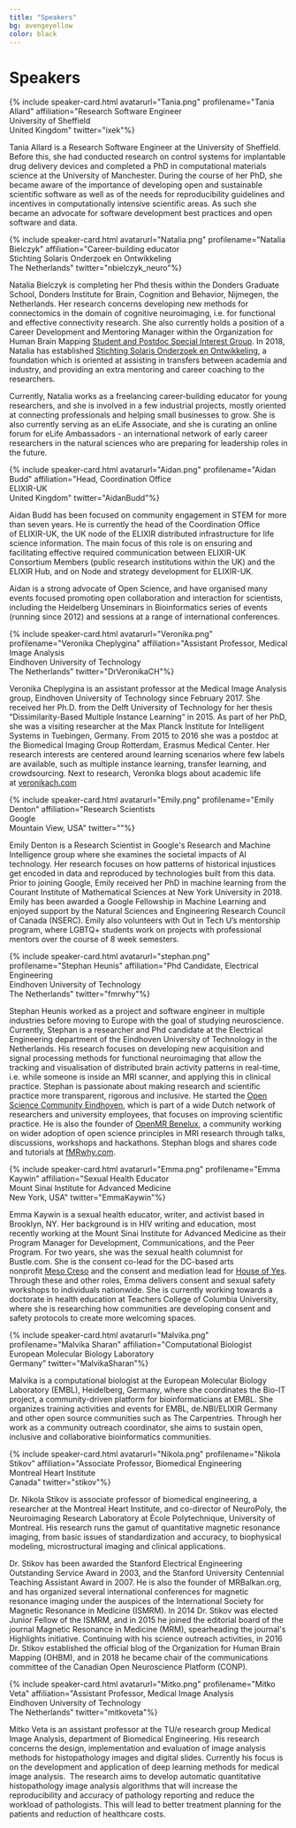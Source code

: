 ```yaml
---
title: "Speakers"
bg: avengeyellow
color: black
---
```


<a id="speakers"></a>

# Speakers

<a name="Tania"></a>

{% include speaker-card.html avatarurl="Tania.png" profilename="Tania Allard" affiliation="Research Software Engineer<br>University of Sheffield<br>United Kingdom" twitter="ixek"%}

Tania Allard is a Research Software Engineer at the University of Sheffield. Before this, she had conducted research on control systems for implantable drug delivery devices and completed a PhD in computational materials science at the University of Manchester. During the course of her PhD, she became aware of the importance of developing open and sustainable scientific software as well as of the needs for reproducibility guidelines and incentives in computationally intensive scientific areas. As such she became an advocate for software development best practices and open software and data.

<a name="Natalia"></a>

{% include speaker-card.html avatarurl="Natalia.png" profilename="Natalia Bielczyk" affiliation="Career-building educator<br>Stichting Solaris Onderzoek en Ontwikkeling<br>The Netherlands" twitter="nbielczyk_neuro"%}

Natalia Bielczyk is completing her Phd thesis within the Donders Graduate School, Donders Institute for Brain, Cognition and Behavior, Nijmegen, the Netherlands. Her research concerns developing new methods for connectomics in the domain of cognitive neuroimaging, i.e. for functional and effective connectivity research. She also currently holds a position of a Career Development and Mentoring Manager within the Organization for Human Brain Mapping [Student and Postdoc Special Interest Group](https://www.ohbmtrainees.com). In 2018, Natalia has established [Stichting Solaris Onderzoek en Ontwikkeling](https://stichting-solaris.github.io/), a foundation which is oriented at assisting in transfers between academia and industry, and providing an extra mentoring and career coaching to the researchers. 

Currently, Natalia works as a freelancing career-building educator for young researchers, and she is involved in a few industrial projects, mostly oriented at connecting professionals and helping small businesses to grow. She is also currently serving as an eLife Associate, and she is curating an online forum for eLife Ambassadors - an international network of early career researchers in the natural sciences who are preparing for leadership roles in the future. 

<a name="Aidan"></a>

{% include speaker-card.html avatarurl="Aidan.png" profilename="Aidan Budd" affiliation="Head, Coordination Office<br>ELIXIR-UK<br>United Kingdom" twitter="AidanBudd"%}

Aidan Budd has been focused on community engagement in STEM for more than seven years. He is currently the head of the Coordination Office of ELIXIR-UK, the UK node of the ELIXIR distributed infrastructure for life science information. The main focus of this role is on ensuring and facilitating effective required communication between ELIXIR-UK Consortium Members (public research institutions within the UK) and the ELIXIR Hub, and on Node and strategy development for ELIXIR-UK.

Aidan is a strong advocate of Open Science, and have organised many events focused promoting open collaboration and interaction for scientists, including the Heidelberg Unseminars in Bioinformatics series of events (running since 2012) and sessions at a range of international conferences. 

<a name="Veronika"></a>

{% include speaker-card.html avatarurl="Veronika.png" profilename="Veronika Cheplygina" affiliation="Assistant Professor, Medical Image Analysis<br>Eindhoven University of Technology<br>The Netherlands" twitter="DrVeronikaCH"%}

Veronika Cheplygina is an assistant professor at the Medical Image Analysis group, Eindhoven University of Technology since February 2017. She received her Ph.D. from the Delft University of Technology for her thesis “Dissimilarity-Based Multiple Instance Learning“ in 2015. As part of her PhD, she was a visiting researcher at the Max Planck Institute for Intelligent Systems in Tuebingen, Germany. From 2015 to 2016 she was a postdoc at the Biomedical Imaging Group Rotterdam, Erasmus Medical Center. Her research interests are centered around learning scenarios where few labels are available, such as multiple instance learning, transfer learning, and crowdsourcing. Next to research, Veronika blogs about academic life at [veronikach.com](http://www.veronikach.com)

<a name="Emily"></a>

{% include speaker-card.html avatarurl="Emily.png" profilename="Emily Denton" affiliation="Research Scientists<br>Google<br>Mountain View, USA" twitter=""%}

Emily Denton is a Research Scientist in Google's Research and Machine Intelligence group where she examines the societal impacts of AI technology. Her research focuses on how patterns of historical injustices get encoded in data and reproduced by technologies built from this data. Prior to joining Google, Emily received her PhD in machine learning from the Courant Institute of Mathematical Sciences at New York University in 2018. Emily has been awarded a Google Fellowship in Machine Learning and enjoyed support by the Natural Sciences and Engineering Research Council of Canada (NSERC). Emily also volunteers with Out in Tech U’s mentorship program, where LGBTQ+ students work on projects with professional mentors over the course of 8 week semesters.

<a name="stephan"></a>

{% include speaker-card.html avatarurl="stephan.png" profilename="Stephan Heunis" affiliation="Phd Candidate, Electrical Engineering<br>Eindhoven University of Technology<br>The Netherlands" twitter="fmrwhy"%}

Stephan Heunis worked as a project and software engineer in multiple industries before moving to Europe with the goal of studying neuroscience. Currently, Stephan is a researcher and Phd candidate at the Electrical Engineering department of the Eindhoven University of Technology in the Netherlands. His research focuses on developing new acquisition and signal processing methods for functional neuroimaging that allow the tracking and visualisation of distributed brain activity patterns in real-time, i.e. while someone is inside an MRI scanner, and applying this in clinical practice. Stephan is passionate about making research and scientific practice more transparent, rigorous and inclusive. He started the [Open Science Community Eindhoven](https://osceindhoven.github.io/), which is part of a wide Dutch network of researchers and university employees, that focuses on improving scientific practice. He is also the founder of [OpenMR Benelux](https://openmrbenelux.github.io/), a community working on wider adoption of open science principles in MRI research through talks, discussions, workshops and hackathons. Stephan blogs and shares code and tutorials at [fMRwhy.com](https://www.fmrwhy.com/).

<a name="Emma"></a>

{% include speaker-card.html avatarurl="Emma.png" profilename="Emma Kaywin" affiliation="Sexual Health Educator<br>Mount Sinai Institute for Advanced Medicine<br>New York, USA" twitter="EmmaKaywin"%}

Emma Kaywin is a sexual health educator, writer, and activist based in Brooklyn, NY. Her background is in HIV writing and education, most recently working at the Mount Sinai Institute for Advanced Medicine as their Program Manager for Development, Communications, and the Peer Program. For two years, she was the sexual health columnist for Bustle.com. She is the consent co-lead for the DC-based arts nonprofit [Meso Creso](http://mesocreso.org/) and the consent and mediation lead for [House of Yes](https://houseofyes.org/). Through these and other roles, Emma delivers consent and sexual safety workshops to individuals nationwide. She is currently working towards a doctorate in health education at Teachers College of Columbia University, where she is researching how communities are developing consent and safety protocols to create more welcoming spaces.

<a name="Malvika"></a>

{% include speaker-card.html avatarurl="Malvika.png" profilename="Malvika Sharan" affiliation="Computational Biologist<br>European Molecular Biology Laboratory<br>Germany" twitter="MalvikaSharan"%}

Malvika is a computational biologist at the European Molecular Biology Laboratory (EMBL), Heidelberg, Germany, where she coordinates the Bio-IT project, a community-driven platform for bioinformaticians at EMBL. She organizes training activities and events for EMBL, de.NBI/ELIXIR Germany and other open source communities such as The Carpentries. Through her work as a community outreach coordinator, she aims to sustain open, inclusive and collaborative bioinformatics communities.

<a name="Nikola"></a>

{% include speaker-card.html avatarurl="Nikola.png" profilename="Nikola Stikov" affiliation="Associate Professor, Biomedical Engineering<br>Montreal Heart Institute<br>Canada" twitter="stikov"%}

Dr. Nikola Stikov is associate professor of biomedical engineering, a researcher at the Montreal Heart Institute, and co-director of NeuroPoly, the Neuroimaging Research Laboratory at École Polytechnique, University of Montreal. His research runs the gamut of quantitative magnetic resonance imaging, from basic issues of standardization and accuracy, to biophysical modeling, microstructural imaging and clinical applications.

Dr. Stikov has been awarded the Stanford Electrical Engineering Outstanding Service Award in 2003, and the Stanford University Centennial Teaching Assistant Award in 2007. He is also the founder of MRBalkan.org, and has organized several international conferences for magnetic resonance imaging under the auspices of the International Society for Magnetic Resonance in Medicine (ISMRM). In 2014 Dr. Stikov was elected Junior Fellow of the ISMRM, and in 2015 he joined the editorial board of the journal Magnetic Resonance in Medicine (MRM), spearheading the journal's Highlights initiative. Continuing with his science outreach activities, in 2016 Dr. Stikov established the official blog of the Organization for Human Brain Mapping (OHBM), and in 2018 he became chair of the communications committee of the Canadian Open Neuroscience Platform (CONP).

<a name="Mitko"></a>

{% include speaker-card.html avatarurl="Mitko.png" profilename="Mitko Veta" affiliation="Assistant Professor, Medical Image Analysis<br>Eindhoven University of Technology<br>The Netherlands" twitter="mitkoveta"%}

Mitko Veta is an assistant professor at the TU/e research group Medical Image Analysis, department of Biomedical Engineering. His research concerns the design, implementation and evaluation of image analysis methods for histopathology images and digital slides. Currently his focus is on the development and application of deep learning methods for medical image analysis.  The research aims to develop automatic quantitative histopathology image analysis algorithms that will increase the reproducibility and accuracy of pathology reporting and reduce the workload of pathologists. This will lead to better treatment planning for the patients and reduction of healthcare costs. 












